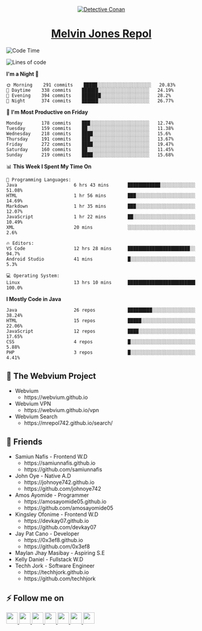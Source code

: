 <p align="center">

<a href="https://mrepol742.github.io">
  <img alt="Detective Conan" src="https://mrepol742-gif-randomizer.vercel.app/api/#2" /> 
  </a> 
<h1 align="center"><a href="https://mrepol742.github.io/">Melvin Jones Repol</a></h1>
</p>

<!--START_SECTION:waka-->
![Code Time](http://img.shields.io/badge/Code%20Time-756%20hrs%2032%20mins-blue)

![Lines of code](https://img.shields.io/badge/From%20Hello%20World%20I%27ve%20Written-236%20Thousand%20lines%20of%20code-blue)

**I'm a Night 🦉** 

```text
🌞 Morning    291 commits    █████░░░░░░░░░░░░░░░░░░░░   20.83% 
🌆 Daytime    338 commits    ██████░░░░░░░░░░░░░░░░░░░   24.19% 
🌃 Evening    394 commits    ███████░░░░░░░░░░░░░░░░░░   28.2% 
🌙 Night      374 commits    ██████░░░░░░░░░░░░░░░░░░░   26.77%

```
📅 **I'm Most Productive on Friday** 

```text
Monday       178 commits    ███░░░░░░░░░░░░░░░░░░░░░░   12.74% 
Tuesday      159 commits    ██░░░░░░░░░░░░░░░░░░░░░░░   11.38% 
Wednesday    218 commits    ████░░░░░░░░░░░░░░░░░░░░░   15.6% 
Thursday     191 commits    ███░░░░░░░░░░░░░░░░░░░░░░   13.67% 
Friday       272 commits    ████░░░░░░░░░░░░░░░░░░░░░   19.47% 
Saturday     160 commits    ██░░░░░░░░░░░░░░░░░░░░░░░   11.45% 
Sunday       219 commits    ████░░░░░░░░░░░░░░░░░░░░░   15.68%

```


📊 **This Week I Spent My Time On** 

```text
💬 Programming Languages: 
Java                     6 hrs 43 mins       ████████████░░░░░░░░░░░░░   51.08% 
HTML                     1 hr 56 mins        ███░░░░░░░░░░░░░░░░░░░░░░   14.69% 
Markdown                 1 hr 35 mins        ███░░░░░░░░░░░░░░░░░░░░░░   12.07% 
JavaScript               1 hr 22 mins        ██░░░░░░░░░░░░░░░░░░░░░░░   10.49% 
XML                      20 mins             ░░░░░░░░░░░░░░░░░░░░░░░░░   2.6%

🔥 Editors: 
VS Code                  12 hrs 28 mins      ███████████████████████░░   94.7% 
Android Studio           41 mins             █░░░░░░░░░░░░░░░░░░░░░░░░   5.3%

💻 Operating System: 
Linux                    13 hrs 10 mins      █████████████████████████   100.0%

```

**I Mostly Code in Java** 

```text
Java                     26 repos            █████████░░░░░░░░░░░░░░░░   38.24% 
HTML                     15 repos            █████░░░░░░░░░░░░░░░░░░░░   22.06% 
JavaScript               12 repos            ████░░░░░░░░░░░░░░░░░░░░░   17.65% 
CSS                      4 repos             █░░░░░░░░░░░░░░░░░░░░░░░░   5.88% 
PHP                      3 repos             █░░░░░░░░░░░░░░░░░░░░░░░░   4.41%

```



<!--END_SECTION:waka-->

## 🚧 The Webvium Project
<ul>
<li>Webvium
      <ul>
      <li>https://webvium.github.io</li>
    </ul>
  </li>
  <li>Webvium VPN
      <ul>
      <li>https://webvium.github.io/vpn</li>
    </ul>
  </li>
  <li>Webvium Search
      <ul>
      <li>https://mrepol742.github.io/search/</li>
    </ul>
  </li>
  </ul>

## 👥 Friends
<ul>
  <li>Samiun Nafis - Frontend W.D
      <ul>
      <li>https://samiunnafis.github.io</li>
      <li>https://github.com/samiunnafis</li>
    </ul>
  </li>
  <li>John Oye - Native A.D
      <ul>
      <li>https://johnoye742.github.io</li>
      <li>https://github.com/johnoye742</li>
    </ul>
  </li>
  <li>Amos Ayomide - Programmer
    <ul>
      <li>https://amosayomide05.github.io</li>
      <li>https://github.com/amosayomide05</li>
    </ul>
  </li>
  <li>Kingsley Ofonime - Frontend W.D
      <ul>
      <li>https://devkay07.github.io</li>
      <li>https://github.com/devkay07</li>
    </ul>
  </li>
    <li>Jay Pat Cano - Developer
      <ul>
      <li>https://0x3ef8.github.io</li>
      <li>https://github.com/0x3ef8</li>
    </ul>
  </li>
    <li>Maylan Jhay Masibay - Aspiring S.E
  </li>
    <li>Kelly Daniel - Fullstack W.D
  </li>
    <li>Techh Jork - Software Engineer
      <ul>
      <li>https://techhjork.github.io</li>
      <li>https://github.com/techhjork</li>
    </ul>
  </li>
</ul>

## :zap: Follow me on
<a href="https://mrepol742.github.io/">
  <img src="https://github.com/mrepol742/mrepol742/blob/master/images/web.svg" width="30">
</a>
<a href="https://facebook.com/melvinjonesrepol">
  <img src="https://github.com/mrepol742/mrepol742/blob/master/images/facebook.svg" width="30">
</a>
<a href="https://instagram.com/melvinjonesrepol">
  <img src="https://github.com/mrepol742/mrepol742/blob/master/images/instagram.svg" width="30">
</a>
<a href="https://pinterest.com/mrepol742">
  <img src="https://github.com/mrepol742/mrepol742/blob/master/images/pinterest.svg" width="30">
</a>
<a href="https://twitter.com/mrepol742`">
  <img src="https://github.com/mrepol742/mrepol742/blob/master/images/twitter.svg" width="30">
</a>
<a href="https://linkedin.com/in/mrepol742">
  <img src="https://github.com/mrepol742/mrepol742/blob/master/images/linkedin.svg" width="30">
</a>
<a href="https://www.youtube.com/channel/UCDYRUXJ8Qldrvb00q9t2KDA">
  <img src="https://github.com/mrepol742/mrepol742/blob/master/images/youtube.svg" width="30">
</a>


